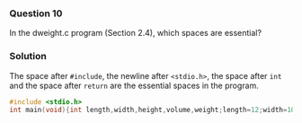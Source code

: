### Question 10

In the dweight.c program (Section 2.4), which spaces are essential?

### Solution

The space after `#include`, the newline after `<stdio.h>`, the space after `int` and the space after `return` are the essential spaces in the program.

```c
#include <stdio.h>
int main(void){int length,width,height,volume,weight;length=12;width=10;height=8;volume=length*width*height;weight=(volume+165)/166;printf("Dimension: %dx%dx%d\n",length,width,height);printf("Volume (cubic inches): %d\n",volume);printf("Dimensional Weight (pounds): %d\n",weight);return 0;}
```
